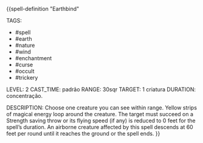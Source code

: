 {{spell-definition "Earthbind"

TAGS:
- #spell
- #earth
- #nature
- #wind
- #enchantment
- #curse
- #occult
- #trickery

LEVEL: 2
CAST_TIME: padrão
RANGE: 30sqr
TARGET: 1 criatura
DURATION: concentração.

DESCRIPTION:
Choose one creature you can see within range. Yellow strips of magical energy loop around the creature. The target must succeed on a Strength saving throw or its flying speed (if any) is reduced to 0 feet for the spell’s duration. An airborne creature affected by this spell descends at 60 feet per round until it reaches the ground or the spell ends.
}}